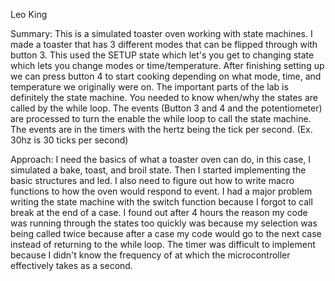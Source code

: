 Leo King

Summary:
This is a simulated toaster oven working with state machines. I made a toaster that has 3 different modes that can
be flipped through with button 3. This used the SETUP state which let's you get to changing state which 
lets you change modes or time/temperature. After finishing setting up we can press button 4 to start cooking
depending on what mode, time, and temperature we originally were on. The important parts of the lab is
definitely the state machine. You needed to know when/why the states are called by the while loop. The 
events (Button 3 and 4 and the potentiometer) are processed to turn the enable the while loop to call the
state machine. The events are in the timers with the hertz being the tick per second. (Ex. 30hz is 30 ticks
per second)

Approach:
I need the basics of what a toaster oven can do, in this case, I simulated a bake, toast, and broil state.
Then I started implementing the basic structures and led. I also need to figure out how to write macro functions 
to how the oven would respond to event. I had a major problem writing the state machine with the switch function 
because I forgot to call break at the end of a case. I found out after 4 hours the reason my code was running 
through the states too quickly was because my selection was being called twice because after a case my code 
would go to the next case instead of returning to the while loop. The timer was difficult to implement because 
I didn't know the frequency of at which the microcontroller effectively takes as a second.


  
